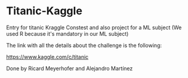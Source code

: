 # Titanic-Kaggle
Entry for titanic Kraggle Constest and also project for a ML subject (We used R because it's mandatory in our ML subject)

The link with all the details about the challenge is the following: 

https://www.kaggle.com/c/titanic

Done by Ricard Meyerhofer and Alejandro Martínez
